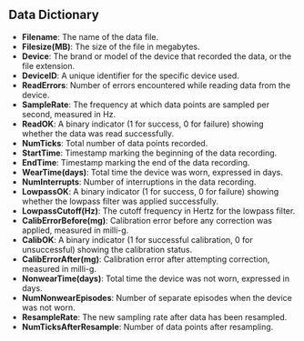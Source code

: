 ## Data Dictionary

- **Filename**: The name of the data file.
- **Filesize(MB)**: The size of the file in megabytes.
- **Device**: The brand or model of the device that recorded the data, or the file extension.
- **DeviceID**: A unique identifier for the specific device used.
- **ReadErrors**: Number of errors encountered while reading data from the device.
- **SampleRate**: The frequency at which data points are sampled per second, measured in Hz.
- **ReadOK**: A binary indicator (1 for success, 0 for failure) showing whether the data was read successfully.
- **NumTicks**: Total number of data points recorded.
- **StartTime**: Timestamp marking the beginning of the data recording.
- **EndTime**: Timestamp marking the end of the data recording.
- **WearTime(days)**: Total time the device was worn, expressed in days.
- **NumInterrupts**: Number of interruptions in the data recording.
- **LowpassOK**: A binary indicator (1 for success, 0 for failure) showing whether the lowpass filter was applied successfully.
- **LowpassCutoff(Hz)**: The cutoff frequency in Hertz for the lowpass filter.
- **CalibErrorBefore(mg)**: Calibration error before any correction was applied, measured in milli-g.
- **CalibOK**: A binary indicator (1 for successful calibration, 0 for unsuccessful) showing the calibration status.
- **CalibErrorAfter(mg)**: Calibration error after attempting correction, measured in milli-g.
- **NonwearTime(days)**: Total time the device was not worn, expressed in days.
- **NumNonwearEpisodes**: Number of separate episodes when the device was not worn.
- **ResampleRate**: The new sampling rate after data has been resampled.
- **NumTicksAfterResample**: Number of data points after resampling.
